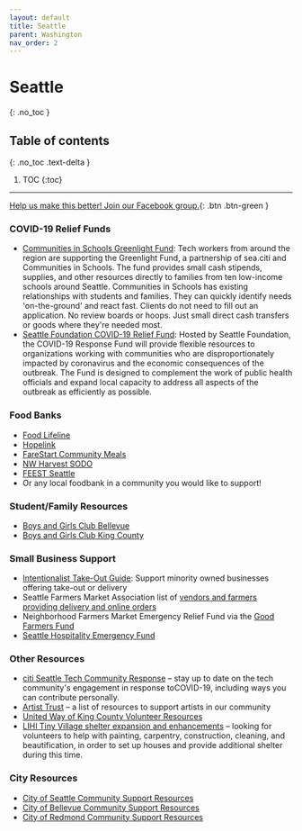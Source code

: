 ```yaml
---
layout: default
title: Seattle
parent: Washington
nav_order: 2
---
```


# Seattle
{: .no_toc }

## Table of contents
{: .no_toc .text-delta }

1. TOC
{:toc}

---

[Help us make this better! Join our Facebook group.](https://www.facebook.com/groups/coronawhatnow/announcements/){: .btn .btn-green }

### COVID-19 Relief Funds
- [Communities in Schools Greenlight Fund](https://l.workplace.com/l.php?u=https%3A%2F%2Fseaciti.org%2Fgreenlight-covid-19%2F&amp;h=AT0Vz0d_pgaX0lnx0NqAbqx3Zn6nIIUhjREjOPZeiGdrDph3GuWqpH6wyfSgtzr8BNmi9nqQDCmaA60lYPef7mWrcDoai0uqSCCYsdxkFL9xZ3gSv1IdMIP4LCU09ZvnNyIau3d9G7Y9bkd6IwVKcSXESvJtIfBeukwE_Q): Tech workers from around the region are supporting the Greenlight Fund, a partnership of sea.citi and Communities in Schools. The fund provides small cash stipends, supplies, and other resources directly to families from ten low-income schools around Seattle. Communities in Schools has existing relationships with students and families. They can quickly identify needs &#39;on-the-ground&#39; and react fast. Clients do not need to fill out an application. No review boards or hoops. Just small direct cash transfers or goods where they&#39;re needed most.
- [Seattle Foundation COVID-19 Relief Fund](https://l.workplace.com/l.php?u=https%3A%2F%2Fwww.seattlefoundation.org%2Fcommunityimpact%2Fcivic-leadership%2Fcovid-19-response-fund&amp;h=AT03nOnzpK5y9yzE-l7YFGWLwTF9k-cjlRkh7vP0Tubh-vhdlMRuCE-QWOWw9ECjnHU0BOMh15d56veLq6seDQiir_jxaqIw30DGprxtZl7Ki8T4lv8G8j3KzLefoOIGeCPX2-afA3NlrNTfzyGSYK_vZQCOpVbhOa6JVw): Hosted by Seattle Foundation, the COVID-19 Response Fund will provide flexible resources to organizations working with communities who are disproportionately impacted by coronavirus and the economic consequences of the outbreak. The Fund is designed to complement the work of public health officials and expand local capacity to address all aspects of the outbreak as efficiently as possible.

### Food Banks
- [Food Lifeline](https://l.workplace.com/l.php?u=https%3A%2F%2Ffoodlifeline.org%2F&amp;h=AT1b4_37lgTzQe3iX3D9itffeF_wKCLtmLpgGZ0LF7g0dAxEmxJcnzuoOz4BpN1q0IAn9U_wRLzgJhagS14bCuUo7MmYD2F93Bb6voQeTceeLrsmestlkB9ooOC-dsipX2zbsKsjYYLAXlBt5Ko6B7DClwicIbcJJTPZXw)
- [Hopelink](https://l.workplace.com/l.php?u=https%3A%2F%2Fwww.hopelink.org%2F%3Fgclid%3DEAIaIQobChMIm4SBp4Gj6AIVmSCtBh3LFA4MEAAYASAAEgJJfPD_BwE&amp;h=AT0v-RTiGrCqiMvTNQaArslNrUIyeW8v4-wjl4ShC_i7MMDvVRV-rqEZdc7E1_lQYvJP7kka3Hbwk1g54SwNNIJ4KlrwWtdz1n7um6Pb4korL9SQY4cGUNtOUS7q2-zk-VrYIkuuQVjbrBzExLx1smGriWxs2lRC69DTMg)
- [FareStart Community Meals](https://www.farestart.org/responding-covid-19)
- [NW Harvest SODO](https://www.northwestharvest.org/sodo-community-market?gclid=EAIaIQobChMI-7K0lIql6AIVaCCtBh1SugEzEAAYASAAEgKcivD_BwE)
- [FEEST Seattle](https://www.feestseattle.org/)
- Or any local foodbank in a community you would like to support!

### Student/Family Resources

- [Boys and Girls Club Bellevue](http://www.bgcbellevue.org/)
- [Boys and Girls Club King County](https://positiveplace.org/)

### Small Business Support

- [Intentionalist Take-Out Guide](https://intentionalist.com/b/?listing_tag%5B0%5D=delivery&amp;listing_tag%5B1%5D=takeout): Support minority owned businesses offering take-out or delivery
- Seattle Farmers Market Association list of [vendors and farmers providing delivery and online orders](http://www.sfmamarkets.com/?fbclid=IwAR1extoz7MdhmUKiUQ-x35se1RxeFQN9wtz0YmpI0TwH_gixPOMDxwwh0Aw)
- Neighborhood Farmers Market Emergency Relief Fund via the [Good Farmers Fund](https://l.workplace.com/l.php?u=https%3A%2F%2Fseattlefarmersmarkets.org%2Fhelp-us-grow%2Fdonate&amp;h=AT0NXGjs96e13vMcAMl_dJHzErlmQrrsEWS_QNX3YAU15wTNxW1htdxU7K0GfkTNdbXFtQgUyiLV4Tch6MAj0Prl2RhaLxkfselSBRg6iiqu-7jxXScUXO87NuzuwWwOj3KWS3rmD1-w2hQOlFiMGUHE-K0P-MoaWjIWdg)
- [Seattle Hospitality Emergency Fund](https://l.workplace.com/l.php?u=https%3A%2F%2Fwww.gofundme.com%2Ff%2Fseattle-hospitality-emergency-fund&amp;h=AT09QtXjlMwZwYGU47scYTDu4T-cDnYqkLhXEK-l4l1FEygMUEELK6dkFWH0ZHcLeAF7O81TrXYaaswc3SVS6x1R9j6iFBPW64fKwiFC-1skkq-LIWyYZAEU1_9iALL7HiTd1UxnVDg-2cDvgdgmO2NV7cwy3pNNGzG-GA)

### Other Resources

- [citi Seattle Tech Community Response](https://l.workplace.com/l.php?u=https%3A%2F%2Fseaciti.org%2Finform%2Fseattle-tech-covid-19-response%2F&amp;h=AT2ghHU3AN6E1XsCpTQcA9znhF-T0p5I1KsHfmHvIKHMiS4uBesdMSPU2d6aGEoSEt3ufSleyDMJeZB39-DGQr5_saEjJnUFQ4ww5PzUunsTPhgg5n1PaHAf-aW_iOtU9qV4qKMx0UqiKSnrOAa6PyMBcyBzA8Vm69P5GA) – stay up to date on the tech community&#39;s engagement in response toCOVID-19, including ways you can contribute personally.
- [Artist Trust](https://l.workplace.com/l.php?u=https%3A%2F%2Fartisttrust.org%2Fcovid-19-resources-list%2F&amp;h=AT3JTr8Q6CnF3IfsAPhy5lPlZ6gw_dhz8MvjQt9CZchUI5O_Lm2g1OlOsZXYoBseKF223aOZXBXoLHgN0bcgV84uA8wHkfEN_hJl_L9QrX1GykH8TPQ9jRTYThXnTk-5AdgQ38ROo38n0NWGQIIUVFu0WavKPJxBQRTJRg) – a list of resources to support artists in our community
- [United Way of King County Volunteer Resources](https://volunteer.uwkc.org/need/?q&amp;age&amp;agency_id&amp;county&amp;dateOn&amp;distance&amp;zip&amp;need_impact_area&amp;need_init_id=2932&amp;qualification_id&amp;cat_id&amp;meta%5B0%5D&amp;meta%5B1%5D&amp;meta%5B2%5D&amp;allowTeams&amp;ug_id&amp;s=1&amp;_ga=2.60794413.1282630099.1584500808-1233197955.1584057357)
- [LIHI Tiny Village shelter expansion and enhancements](https://l.workplace.com/l.php?u=http%3A%2F%2Fweb-extract.constantcontact.com%2Fv1%2Fsocial_annotation_v2%3Fpermalink_uri%3Dhttps%253A%252F%252Fmyemail.constantcontact.com%252FURGENT--VOLUNTEERS-NEEDED-.html%253Fsoid%253D1103692006784%2526aid%253DecMbntiTrTw%26image_url%3Dhttps%253A%252F%252Ffiles.constantcontact.com%252F0858b29f001%252F1d4ebd6b-adda-4287-9f99-ce360e763262.jpg%26fbclid%3DIwAR0EC3_Z43yQX1-bJ3rK0y-SkhHhDUk6kBKYqYl1sLRzR_OzY9R0dQHES9Y&amp;h=AT1LIoVQTj07sniCkQr9KmCUCYDWclkEWNV_POpsMi03UIPWsS60oTUIkNDDyHys53Vn51rZNCr1dNSULTQa_UdZ-OOa0PP3-FlIWiuV5UZzJmJmewZ_eFrD8N5CMk3llG_53GphRyxaQvaSCxr_45NdCPfzcxIUQv5Ccg) – looking for volunteers to help with painting, carpentry, construction, cleaning, and beautification, in order to set up houses and provide additional shelter during this time.

### City Resources

- [City of Seattle Community Support Resources](https://l.workplace.com/l.php?u=http%3A%2F%2Fwww.seattle.gov%2Fmayor%2Fcovid-19%23food&amp;h=AT0A8xJCT6iOOigF3r83342KuCW1G1RldGe8KbtNBGLVmd7ErKgo6EWJNLhsazmyu8oGyXgTA_RbMUrNWsDbouWlfV4eKmc8aLZrzSmB3ZvzO5EXnPBIktHw5qxOGkkoUe0vrJsOc3TdGHxhBz4TuOkTio0nvL6BYBy7lg)
- [City of Bellevue Community Support Resources](https://l.workplace.com/l.php?u=https%3A%2F%2Fbellevuewa.gov%2Fcity-government%2Fdepartments%2Fcity-managers-office%2Fcommunications%2Femergencies-and-extreme-weather-0&amp;h=AT1RkkfYiOjkTi6oSuVrq0We1pzZyORB_pExAHG0Gsk-LWkBpfudnjoGvDUzH6fY7CaQzSoNDNuJaFl9wqAKdphVgJlWiZjL7_t1ZJsYZm4ffgJi7mJAoQXLG4hgHGO7dHgnJgRa1XWW8N4j-Nx9YoJMr95DxBeWny9VYw)
- [City of Redmond Community Support Resources](https://www.redmond.gov/1365/How-You-Can-Help)
